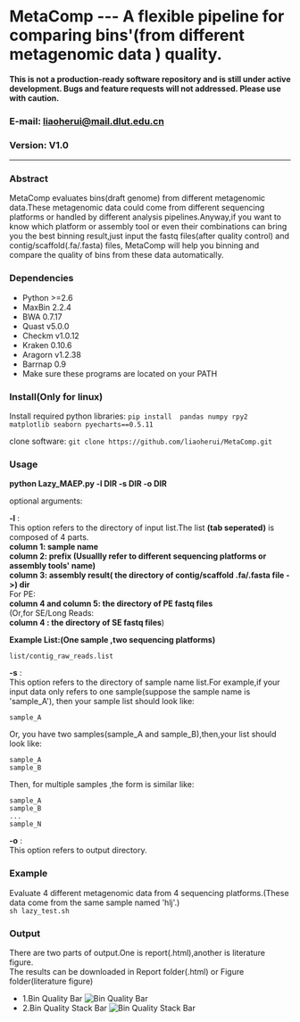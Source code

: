 MetaComp --- A flexible pipeline for comparing bins'(from different metagenomic data ) quality.
==============
<b> This is not a production-ready software repository and is still under active development. Bugs and feature requests will not addressed. Please use with caution.</b>

### E-mail: liaoherui@mail.dlut.edu.cn
### Version: V1.0

--------------

### Abstract
MetaComp evaluates bins(draft genome) from different metagenomic data.These metagenomic data could come from different sequencing platforms or handled by different analysis pipelines.Anyway,if you want to know which platform or assembly tool or even their combinations can bring you the best binning result,just input the fastq files(after quality control) and contig/scaffold(.fa/.fasta) files, MetaComp will help you binning and compare the quality of bins from these data automatically. <BR/>

### Dependencies
* Python >=2.6
* MaxBin 2.2.4
* BWA 0.7.17
* Quast v5.0.0
* Checkm v1.0.12
* Kraken 0.10.6
* Aragorn v1.2.38
* Barrnap 0.9
* Make sure these programs are located on your PATH

### Install(Only for linux)
Install required python libraries:  `pip install  pandas numpy rpy2 matplotlib seaborn pyecharts==0.5.11`

clone software: `git clone https://github.com/liaoherui/MetaComp.git`<BR/>
 

### Usage

**python Lazy_MAEP.py -l DIR -s DIR -o DIR** <BR/>
  
optional arguments:  

**-l** : <BR/>
This option refers to the directory of input list.The list **(tab seperated)** is composed of 4 parts.<BR/>
**column 1: sample name**<BR/>
**column 2: prefix (Usuallly refer to different sequencing platforms or assembly tools' name)**<BR/>
**column 3: assembly result( the directory of  contig/scaffold .fa/.fasta file ->) dir**<BR/>
For PE:<BR/>
**column 4 and column 5: the directory of PE fastq files**<BR/>
(Or,for SE/Long Reads:<BR/>
**column 4 : the directory of SE fastq files**)<BR/>

**Example List:(One sample ,two sequencing platforms)** <BR/>
 ```
 list/contig_raw_reads.list
 ```
  **-s** : <BR/>
 This option refers to the directory of sample name list.For example,if your input data only refers to one sample(suppose the sample name is 'sample_A'), then your sample list should look like:<BR/>
 ```
 sample_A
 ```
 Or, you have two samples(sample_A and sample_B),then,your list should look like:<BR/>
 ```
 sample_A
 sample_B
 ```
Then, for multiple samples ,the form is similar like:<BR/>
 ```
 sample_A
 sample_B
 ...
 sample_N
 ```
 
  **-o** : <BR/>
  This option refers to output directory.
 
### Example
Evaluate 4 different metagenomic data from 4 sequencing platforms.(These data come from the same sample named 'hlj'.) <BR/>
```sh lazy_test.sh```

### Output
There are two parts of output.One is report(.html),another is literature figure.<BR/>
The results can be downloaded in  Report folder(.html) or Figure  folder(literature figure) <BR/>
* 1.Bin Quality Bar
![Bin Quality Bar](https://github.com/liaoherui/MetaComp/blob/master/Figure/1.1_bar.png)
* 2.Bin Quality Stack Bar
![Bin Quality Stack Bar](https://github.com/liaoherui/MetaComp/blob/master/Figure/1.2_stack_bar.png)


